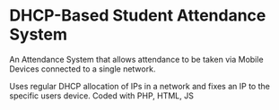 # DHCP-Based Student Attendance System
An Attendance System that allows attendance to be taken via Mobile Devices connected to a single network.

Uses regular DHCP allocation of IPs in a network and fixes an IP to the specific users device. 
Coded with PHP, HTML, JS
